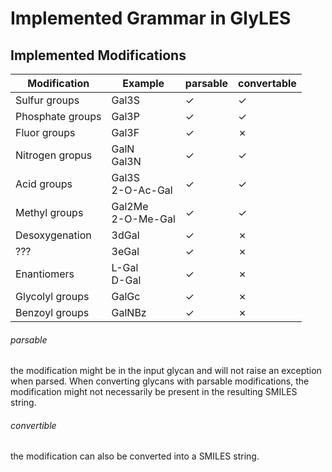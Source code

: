 # Implemented Grammar in GlyLES

## Implemented Modifications

| Modification     | Example              | parsable | convertable |
|------------------|----------------------|----------|-------------|
| Sulfur groups    | Gal3S                | &check;  | &check;     |
| Phosphate groups | Gal3P                | &check;  | &check;     |
| Fluor groups     | Gal3F                | &check;  | &cross;     |
| Nitrogen gropus  | GalN<br>Gal3N        | &check;  | &check;     |
| Acid groups      | Gal3S<br>2-O-Ac-Gal  | &check;  | &check;     |
| Methyl groups    | Gal2Me<br>2-O-Me-Gal | &check;  | &check;     |
| Desoxygenation   | 3dGal                | &check;  | &cross;     |
| ???              | 3eGal                | &check;  | &cross;     |
| Enantiomers      | L-Gal<br>D-Gal       | &check;  | &cross;     |
| Glycolyl groups  | GalGc                | &check;  | &cross;     |
| Benzoyl groups   | GalNBz               | &check;  | &cross;     |

###### parsable 
the modification might be in the input glycan and will not raise an exception when parsed. When
converting glycans with parsable modifications, the modification might not necessarily be present in the resulting
SMILES string.

###### convertible
the modification can also be converted into a SMILES string.
